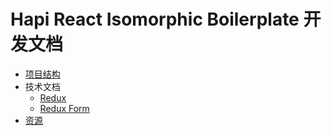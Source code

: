 # Hapi React Isomorphic Boilerplate 开发文档

- [项目结构](structures.md)
- 技术文档
  - [Redux](redux)
  - [Redux Form](redux-form)
- [资源](resources.md)
